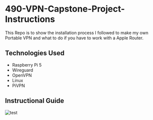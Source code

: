 # 490-VPN-Capstone-Project-Instructions

This Repo is to show the installation process I followed to make my own Portable VPN and what to do if you have to work with a Apple Router.

## Technologies Used

- Raspberry Pi 5
- Wireguard
- OpenVPN
- Linux
- PiVPN

## Instructional Guide

![test](https://imgur.com/y9EGhuJ.png)
